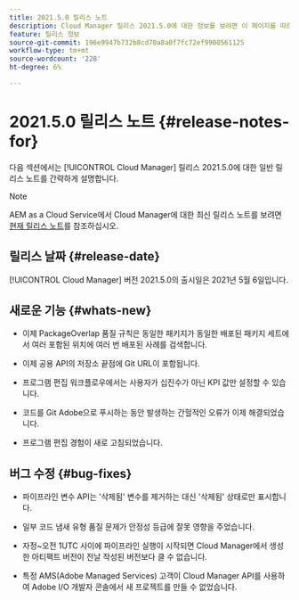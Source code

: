 ```yaml
---
title: 2021.5.0 릴리스 노트
description: Cloud Manager 릴리스 2021.5.0에 대한 정보를 보려면 이 페이지를 따르십시오
feature: 릴리스 정보
source-git-commit: 196e9947b732b8cd70a8a0f7fc72ef9900561125
workflow-type: tm+mt
source-wordcount: '228'
ht-degree: 6%

---
```


# 2021.5.0 릴리스 노트 {#release-notes-for}

다음 섹션에서는 [!UICONTROL Cloud Manager] 릴리스 2021.5.0에 대한 일반 릴리스 노트를 간략하게 설명합니다.

>[!NOTE]
>AEM as a Cloud Service에서 Cloud Manager에 대한 최신 릴리스 노트를 보려면 [현재 릴리스 노트](https://experienceleague.adobe.com/docs/experience-manager-cloud-service/onboarding/getting-access/release-notes-cloud-manager/release-notes-cm-current.html?lang=en#getting-access)를 참조하십시오.

## 릴리스 날짜 {#release-date}

[!UICONTROL Cloud Manager] 버전 2021.5.0의 출시일은 2021년 5월 6일입니다.

## 새로운 기능 {#whats-new}

* 이제 PackageOverlap 품질 규칙은 동일한 패키지가 동일한 배포된 패키지 세트에서 여러 포함된 위치에 여러 번 배포된 사례를 검색합니다.

* 이제 공용 API의 저장소 끝점에 Git URL이 포함됩니다.

* 프로그램 편집 워크플로우에서는 사용자가 십진수가 아닌 KPI 값만 설정할 수 있습니다.

* 코드를 Git Adobe으로 푸시하는 동안 발생하는 간헐적인 오류가 이제 해결되었습니다.

* 프로그램 편집 경험이 새로 고침되었습니다.

## 버그 수정 {#bug-fixes}

* 파이프라인 변수 API는 &#39;삭제됨&#39; 변수를 제거하는 대신 &#39;삭제됨&#39; 상태로만 표시합니다.

* 일부 코드 냄새 유형 품질 문제가 안정성 등급에 잘못 영향을 주었습니다.

* 자정~오전 1UTC 사이에 파이프라인 실행이 시작되면 Cloud Manager에서 생성한 아티팩트 버전이 전날 작성된 버전보다 클 수 없습니다.

* 특정 AMS(Adobe Managed Services) 고객이 Cloud Manager API를 사용하여 Adobe I/O 개발자 콘솔에서 새 프로젝트를 만들 수 없었습니다.
